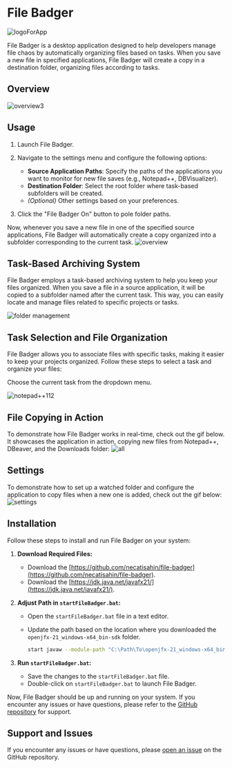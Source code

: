 # File Badger
![logoForApp](https://github.com/necatisahin/kafka-producer-consumer/assets/17224549/0e00b68f-091f-42e1-9e75-042d74ee35e6)

File Badger is a desktop application designed to help developers manage file chaos by automatically organizing files based on tasks. When you save a new file in specified applications, File Badger will create a copy in a destination folder, organizing files according to tasks.

## Overview

![overview3](https://github.com/necatisahin/kafka-producer-consumer/assets/17224549/0f29b659-dc7e-443e-9237-7c15ee650bc6)


## Usage

1. Launch File Badger.
2. Navigate to the settings menu and configure the following options:

   - **Source Application Paths**: Specify the paths of the applications you want to monitor for new file saves (e.g., Notepad++, DBVisualizer).
   - **Destination Folder**: Select the root folder where task-based subfolders will be created.
   - *(Optional)* Other settings based on your preferences.

3. Click the "File Badger On" button to pole folder paths.

Now, whenever you save a new file in one of the specified source applications, File Badger will automatically create a copy organized into a subfolder corresponding to the current task.
![overview](https://github.com/necatisahin/kafka-producer-consumer/assets/17224549/8b304088-16f3-428a-b256-393bf760ddee)


## Task-Based Archiving System

File Badger employs a task-based archiving system to help you keep your files organized. When you save a file in a source application, it will be copied to a subfolder named after the current task. This way, you can easily locate and manage files related to specific projects or tasks.

![folder management](https://github.com/necatisahin/kafka-producer-consumer/assets/17224549/6c56cf37-cd50-43f4-bc55-091a9ccb2d8a)

## Task Selection and File Organization

File Badger allows you to associate files with specific tasks, making it easier to keep your projects organized. Follow these steps to select a task and organize your files:

Choose the current task from the dropdown menu.

![notepad++112](https://github.com/necatisahin/kafka-producer-consumer/assets/17224549/4cb7e4c9-7059-4aa6-a0d9-d8f9f87ffd32)

## File Copying in Action

To demonstrate how File Badger works in real-time, check out the gif below. It showcases the application in action, copying new files from Notepad++, DBeaver, and the Downloads folder:
![all](https://github.com/necatisahin/kafka-producer-consumer/assets/17224549/c2be095f-ef20-4c9c-bcbd-bc694cdf9f0b)


## Settings

To demonstrate how to set up a watched folder and configure the application to copy files when a new one is added, check out the gif below:
![settings](https://github.com/necatisahin/kafka-producer-consumer/assets/17224549/00b9d7a6-b4a0-44ce-8597-050fdd9ae9d8)

## Installation

Follow these steps to install and run File Badger on your system:

1. **Download Required Files:**
   - Download the [https://github.com/necatisahin/file-badger](https://github.com/necatisahin/file-badger).
   - Download the [https://jdk.java.net/javafx21/](https://jdk.java.net/javafx21/).

2. **Adjust Path in `startFileBadger.bat`:**
   - Open the `startFileBadger.bat` file in a text editor.
   - Update the path based on the location where you downloaded the `openjfx-21_windows-x64_bin-sdk` folder.

     ```bash
     start javaw --module-path "C:\Path\To\openjfx-21_windows-x64_bin-sdk\javafx-sdk-21\lib" --add-modules javafx.controls,javafx.fxml -jar app.jar
     ```

3. **Run `startFileBadger.bat`:**
   - Save the changes to the `startFileBadger.bat` file.
   - Double-click on `startFileBadger.bat` to launch File Badger.

Now, File Badger should be up and running on your system. If you encounter any issues or have questions, please refer to the [GitHub repository](https://github.com/necatisahin/file-badger) for support.








## Support and Issues

If you encounter any issues or have questions, please [open an issue](https://github.com/necatisahin/file-badger) on the GitHub repository.
